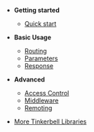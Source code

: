 - **Getting started**
  - [Quick start](getting-started/quick-start.md)
  
- **Basic Usage**
  - [Routing](basic/routing.md)
  - [Parameters](basic/parameters.md)
  - [Response](basic/response.md)

- **Advanced**
  - [Access Control](advanced/access-control.md)
  - [Middleware](advanced/middleware.md)
  - [Remoting](advanced/remoting.md)
  
- [More Tinkerbell Libraries](https://haxetink.github.io)
